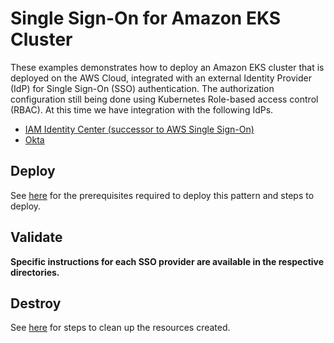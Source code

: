 # Single Sign-On for Amazon EKS Cluster

These examples demonstrates how to deploy an Amazon EKS cluster that is deployed on the AWS Cloud, integrated with an external Identity Provider (IdP) for Single Sign-On (SSO) authentication. The authorization configuration still being done using Kubernetes Role-based access control (RBAC). At this time we have integration with the following IdPs.

- [IAM Identity Center (successor to AWS Single Sign-On)](https://aws.amazon.com/iam/identity-center/)
- [Okta](https://www.okta.com/)

## Deploy

See [here](https://aws-ia.github.io/terraform-aws-eks-blueprints/main/getting-started/#prerequisites) for the prerequisites required to deploy this pattern and steps to deploy.

## Validate

**Specific instructions for each SSO provider are available in the respective directories.**

## Destroy

See [here](https://aws-ia.github.io/terraform-aws-eks-blueprints/main/getting-started/#destroy) for steps to clean up the resources created.
